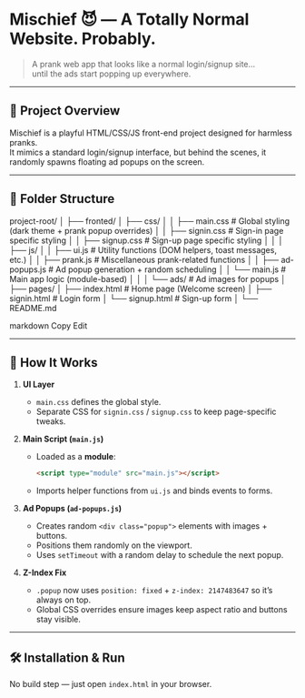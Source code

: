 # Mischief 😈 — A Totally Normal Website. Probably.

> A prank web app that looks like a normal login/signup site…  
> until the ads start popping up everywhere.

---

## 🎯 Project Overview

Mischief is a playful HTML/CSS/JS front-end project designed for harmless pranks.  
It mimics a standard login/signup interface, but behind the scenes, it randomly spawns floating ad popups on the screen.

---

## 📂 Folder Structure

project-root/
│
├── fronted/
│ ├── css/
│ │ ├── main.css # Global styling (dark theme + prank popup overrides)
│ │ ├── signin.css # Sign-in page specific styling
│ │ ├── signup.css # Sign-up page specific styling
│ │
│ ├── js/
│ │ ├── ui.js # Utility functions (DOM helpers, toast messages, etc.)
│ │ ├── prank.js # Miscellaneous prank-related functions
│ │ ├── ad-popups.js # Ad popup generation + random scheduling
│ │ └── main.js # Main app logic (module-based)
│ │
│ └── ads/ # Ad images for popups
│
├── pages/
│ ├── index.html # Home page (Welcome screen)
│ ├── signin.html # Login form
│ └── signup.html # Sign-up form
│
└── README.md

markdown
Copy
Edit

---

## 🚀 How It Works

1. **UI Layer**  
   - `main.css` defines the global style.  
   - Separate CSS for `signin.css` / `signup.css` to keep page-specific tweaks.

2. **Main Script (`main.js`)**  
   - Loaded as a **module**:  
     ```html
     <script type="module" src="main.js"></script>
     ```
   - Imports helper functions from `ui.js` and binds events to forms.

3. **Ad Popups (`ad-popups.js`)**  
   - Creates random `<div class="popup">` elements with images + buttons.
   - Positions them randomly on the viewport.
   - Uses `setTimeout` with a random delay to schedule the next popup.

4. **Z-Index Fix**  
   - `.popup` now uses `position: fixed` + `z-index: 2147483647` so it’s always on top.
   - Global CSS overrides ensure images keep aspect ratio and buttons stay visible.

---

## 🛠️ Installation & Run

No build step — just open `index.html` in your browser.
